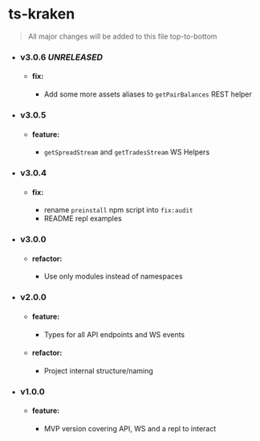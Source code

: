 # ts-kraken

> All major changes will be added to this file top-to-bottom

- ### v3.0.6 **_UNRELEASED_**

    - #### fix:
        - Add some more assets aliases to `getPairBalances` REST helper


- ### v3.0.5

    - #### feature:
        - `getSpreadStream` and `getTradesStream` WS Helpers


- ### v3.0.4

    - #### fix:
        - rename `preinstall` npm script into `fix:audit`
        - README repl examples


- ### v3.0.0

    - #### refactor:
        - Use only modules instead of namespaces


- ### v2.0.0

    - #### feature:
        - Types for all API endpoints and WS events

    - #### refactor:
        - Project internal structure/naming


- ### v1.0.0

    - #### feature:
        - MVP version covering API, WS and a repl to interact
